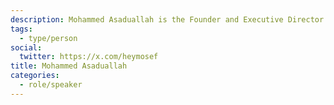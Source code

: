 ```yaml
---
description: Mohammed Asaduallah is the Founder and Executive Director of Women and Color—an impact-driven organization that creates opportunities to advance and amplify subject matter experts from underrepresented groups in tech. Mohammed is also the Co-founder and CEO of Benji—an online service that finds tax write-offs for Canadian freelancers.
tags:
  - type/person
social:
  twitter: https://x.com/heymosef
title: Mohammed Asaduallah
categories:
  - role/speaker
---
```

